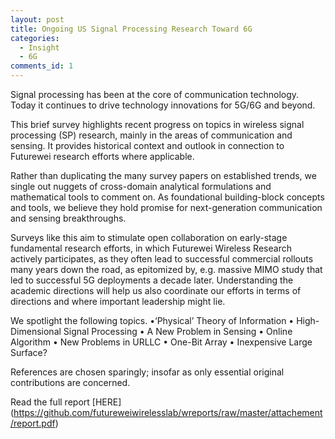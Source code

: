 ```yaml
---
layout: post
title: Ongoing US Signal Processing Research Toward 6G
categories:
  - Insight
  - 6G
comments_id: 1
---
```

Signal processing has been at the core of communication technology. Today it continues to drive technology innovations for 5G/6G and beyond.

This brief survey highlights recent progress on topics in wireless signal processing (SP) research, mainly in the areas of communication and sensing. It provides historical context and outlook in connection to Futurewei research efforts where applicable.

Rather than duplicating the many survey papers on established trends, we single out nuggets of cross-domain analytical formulations and mathematical tools to comment on. As foundational building-block concepts and tools, we believe they hold promise for next-generation communication and sensing breakthroughs.

Surveys like this aim to stimulate open collaboration on early-stage fundamental research efforts, in which Futurewei Wireless Research actively participates, as they often lead to successful commercial rollouts many years down the road, as epitomized by, e.g. massive MIMO study that led to successful 5G deployments a decade later.  Understanding the academic directions will help us also coordinate our efforts in terms of directions and where important leadership might lie.

We spotlight the following topics.
•‘Physical’ Theory of Information
•	High-Dimensional Signal Processing
•	A New Problem in Sensing
•	Online Algorithm
•	New Problems in URLLC
•	One-Bit Array
•	Inexpensive Large Surface?

References are chosen sparingly; insofar as only essential original contributions are concerned.

Read the full report [HERE] (https://github.com/futureweiwirelesslab/wreports/raw/master/attachement/report.pdf)
